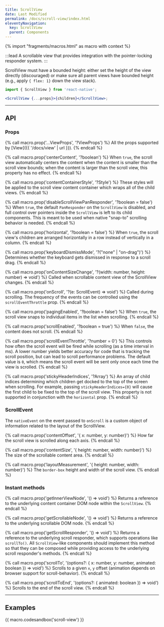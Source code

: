 ```yaml
---
title: ScrollView
date: Last Modified
permalink: /docs/scroll-view/index.html
eleventyNavigation:
  key: ScrollView
  parent: Components
---
```


{% import "fragments/macros.html" as macro with context %}

:::lead
A scrollable view that provides integration with the pointer-locking responder system.
:::

ScrollView must have a bounded height: either set the height of the view directly (discouraged) or make sure all parent views have bounded height (e.g., apply `{ flex: 1}` down the view stack).

```jsx
import { ScrollView } from 'react-native';

<ScrollView {...props}>{children}</ScrollView>;
```

---

## API

### Props

{% call macro.prop('...ViewProps', '?ViewProps') %}
All the props supported by [View]({{ '/docs/view' | url }}).
{% endcall %}

{% call macro.prop('centerContent', '?boolean') %}
When `true`, the scroll view automatically centers the content when the content is smaller than the scroll view bounds; when the content is larger than the scroll view, this property has no effect.
{% endcall %}

{% call macro.prop('contentContainerStyle', '?Style') %}
These styles will be applied to the scroll view content container which wraps all of the child views.
{% endcall %}

{% call macro.prop('disableScrollViewPanResponder', '?boolean = false') %}
When `true`, the default `PanResponder` on the `ScrollView` is disabled, and full control over pointers inside the `ScrollView` is left to its child components. This is meant to be used when native "snap-to" scrolling behavior is needed.
{% endcall %}

{% call macro.prop('horizontal', '?boolean = false') %}
When `true`, the scroll view's children are arranged horizontally in a row instead of vertically in a column.
{% endcall %}

{% call macro.prop('keyboardDismissMode', '?("none" | "on-drag")') %}
Determines whether the keyboard gets dismissed in response to a scroll drag.
{% endcall %}

{% call macro.prop('onContentSizeChange', '?(width: number, height: number) => void') %}
Called when scrollable content view of the ScrollView changes.
{% endcall %}

{% call macro.prop('onScroll', '?(e: ScrollEvent) => void') %}
Called during scrolling. The frequency of the events can be controlled using the `scrollEventThrottle` prop.
{% endcall %}

{% call macro.prop('pagingEnabled', '?boolean = false') %}
When `true`, the scroll view snaps to individual items in the list when scrolling.
{% endcall %}

{% call macro.prop('scrollEnabled', '?boolean = true') %}
When `false`, the content does not scroll.
{% endcall %}

{% call macro.prop('scrollEventThrottle', '?number = 0') %}
This controls how often the scroll event will be fired while scrolling (as a time interval in ms). A lower number yields better accuracy for code that is tracking the scroll position, but can lead to scroll performance problems. The default value is `0`, which means the scroll event will be sent only once each time the view is scrolled.
{% endcall %}

{% call macro.prop('stickyHeaderIndices', '?Array<number>') %}
An array of child indices determining which children get docked to the top of the screen when scrolling. For example, passing `stickyHeaderIndices={0}` will cause the first child to be fixed to the top of the scroll view. This property is not supported in conjunction with the `horizontal` prop.
{% endcall %}

### ScrollEvent

The `nativeEvent` on the event passed to `onScroll` is a custom object of information related to the layout of the ScrollView.

{% call macro.prop('contentOffset', '{ x: number, y: number}') %}
How far the scroll view is scrolled along each axis.
{% endcall %}

{% call macro.prop('contentSize', '{ height: number, width: number}') %}
The size of the scrollable content area.
{% endcall %}

{% call macro.prop('layoutMeasurement', '{ height: number, width: number}') %}
The `border-box` height and width of the scroll view.
{% endcall %}

### Instant methods

{% call macro.prop('getInnerViewNode', '() => void') %}
Returns a reference to the underlying content container DOM node within the `ScrollView`.
{% endcall %}

{% call macro.prop('getScrollableNode', '() => void') %}
Returns a reference to the underlying scrollable DOM node.
{% endcall %}

{% call macro.prop('getScrollResponder', '() => void') %}
Returns a reference to the underlying scroll responder, which supports operations like `scrollTo()`. All `ScrollView`-like components should implement this method so that they can be composed while providing access to the underlying scroll responder's methods.
{% endcall %}

{% call macro.prop('scrollTo', '(options?: { x: number, y: number, animated: boolean }) => void') %}
Scrolls to a given `x`, `y` offset (animation depends on browser support for scroll-behavior).
{% endcall %}

{% call macro.prop('scrollToEnd', '(options?: { animated: boolean }) => void') %}
Scrolls to the end of the scroll view.
{% endcall %}

---

## Examples

{{ macro.codesandbox('scroll-view') }}
